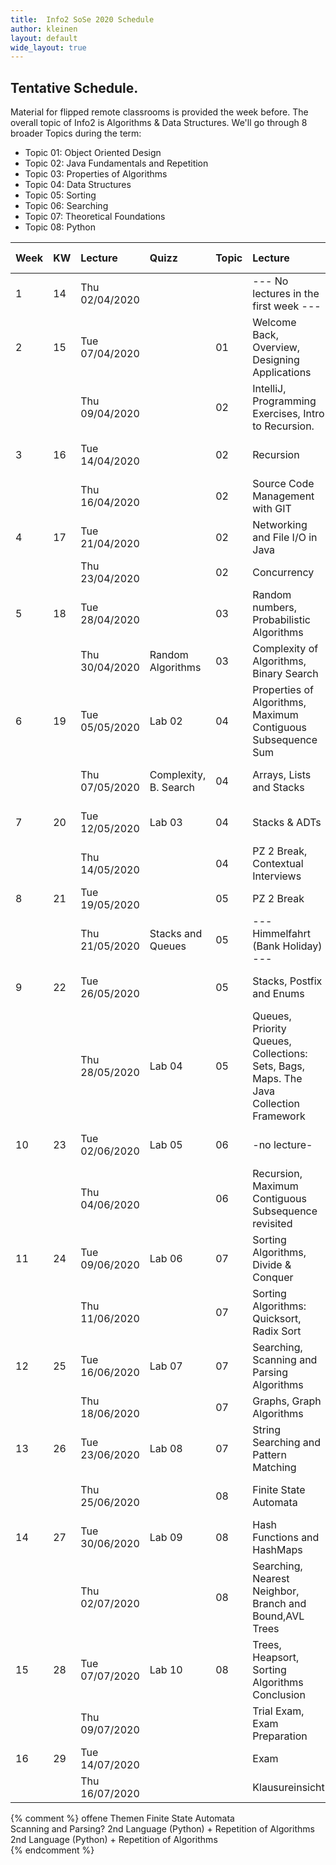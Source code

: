 ```yaml
---
title:  Info2 SoSe 2020 Schedule
author: kleinen
layout: default
wide_layout: true
---
```


## Tentative Schedule.

Material for flipped remote classrooms is provided the week before. The overall topic of Info2 is Algorithms & Data Structures.
We'll go through 8 broader Topics during the term:

* Topic 01: Object Oriented Design
* Topic 02: Java Fundamentals and Repetition
* Topic 03: Properties of Algorithms
* Topic 04: Data Structures
* Topic 05: Sorting
* Topic 06: Searching
* Topic 07: Theoretical Foundations
* Topic 08: Python

| Week | KW | Lecture        | Quizz                 | Topic | Lecture                                                                               | Lab # | Lab Topic                                                         |
|:-----|:---|:---------------|:----------------------|:------|:--------------------------------------------------------------------------------------|:------|:------------------------------------------------------------------|
| 1    | 14 | Thu 02/04/2020 |                       |       | --- No lectures in the first week ---                                                 |       | --- No labs in the  first week ---                                |
| 2    | 15 | Tue 07/04/2020 |                       | 01    | Welcome Back, Overview, Designing Applications                                        | 1     | [Designing an Application, CRC Cards  (Pre-Lab!)](../labs/lab-01) |
|      |    | Thu 09/04/2020 |                       | 02    | IntelliJ, Programming Exercises, Intro to Recursion.                                  |       | (OO Design)                                                       |
| 3    | 16 | Tue 14/04/2020 |                       | 02    | Recursion                                                                             | 2     | [Implementing CRC cards (Pre-Lab!)](../labs/lab-02)               |
|      |    | Thu 16/04/2020 |                       | 02    | Source Code Management with GIT                                                       |       | (OO Design)                                                       |
| 4    | 17 | Tue 21/04/2020 |                       | 02    | Networking and File I/O in Java                                                       |       | Extra Time for GIT                                                |
|      |    | Thu 23/04/2020 |                       | 02    | Concurrency                                                                           |       |                                                                   |
| 5    | 18 | Tue 28/04/2020 |                       | 03    | Random numbers, Probabilistic Algorithms                                              | 3     | [Histogram](../labs/lab-03)  (Pre-Lab!)                           |
|      |    | Thu 30/04/2020 | Random Algorithms     | 03    | Complexity of Algorithms, Binary Search                                               |       | (Java Fundamentals)                                               |
| 6    | 19 | Tue 05/05/2020 | Lab 02                | 04    | Properties of Algorithms, Maximum Contiguous Subsequence Sum                          | 4     | [Chatterbox](../labs/lab-04)  (Pre-Lab!)                          |
|      |    | Thu 07/05/2020 | Complexity, B. Search | 04    | Arrays, Lists and Stacks                                                              |       | (Java Networking, Concurrency)                                    |
| 7    | 20 | Tue 12/05/2020 | Lab 03                | 04    | Stacks & ADTs                                                                         | 5     | [Execution Times](../labs/lab-05) (Pre-Lab!)                      |
|      |    | Thu 14/05/2020 |                       | 04    | PZ 2 Break, Contextual Interviews                                                     |       | (Properties of Algorithms)                                        |
| 8    | 21 | Tue 19/05/2020 |                       | 05    | PZ 2 Break                                                                            |       |                                                                   |
|      |    | Thu 21/05/2020 | Stacks and Queues     | 05    | --- Himmelfahrt (Bank Holiday) ---                                                    |       |                                                                   |
| 9    | 22 | Tue 26/05/2020 |                       | 05    | Stacks, Postfix and Enums                                                             | 6     | [Reverse Polish Notation](../labs/lab-06) (Pre-Lab!)              |
|      |    | Thu 28/05/2020 | Lab 04                | 05    | Queues, Priority Queues, Collections: Sets, Bags, Maps. The Java Collection Framework |       | (Recursion)                                                       |
| 10   | 23 | Tue 02/06/2020 | Lab 05                | 06    | -no lecture-                                                                          | 7     | [Recursive Triangles](../labs/lab-07) (Pre-Lab!)                  |
|      |    | Thu 04/06/2020 |                       | 06    | Recursion, Maximum Contiguous Subsequence revisited                                   |       | (Recursion)                                                       |
| 11   | 24 | Tue 09/06/2020 | Lab 06                | 07    | Sorting Algorithms, Divide & Conquer                                                  | 8     | [Eight Queens](../labs/lab-08) (Pre-Lab!)                         |
|      |    | Thu 11/06/2020 |                       | 07    | Sorting Algorithms: Quicksort, Radix Sort                                             |       | (Recursion, Backtracking)                                         |
| 12   | 25 | Tue 16/06/2020 | Lab 07                | 07    | Searching, Scanning and Parsing Algorithms                                            | 9     | [Probabilistic Algorithms](../labs/lab-09)  (Pre-Lab!)            |
|      |    | Thu 18/06/2020 |                       | 07    | Graphs, Graph Algorithms                                                              |       | (Concurrency, Random)                                             |
| 13   | 26 | Tue 23/06/2020 | Lab 08                | 07    | String Searching and Pattern Matching                                                 | 10    | [Getting from A to B](../labs/lab-10)                             |
|      |    | Thu 25/06/2020 |                       | 08    | Finite State Automata                                                                 |       | (Graphs and Graph Algorithms)                                     |
| 14   | 27 | Tue 30/06/2020 | Lab 09                | 08    | Hash Functions and HashMaps                                                           | 11    | [Finite State Automata and Sorting](../labs/lab-11)               |
|      |    | Thu 02/07/2020 |                       | 08    | Searching, Nearest Neighbor, Branch and Bound,AVL Trees                               |       | (Theoretical Foundations, FSA)                                    |
| 15   | 28 | Tue 07/07/2020 | Lab 10                | 08    | Trees, Heapsort, Sorting Algorithms Conclusion                                        | 12    | [Scrabble Cheater](../labs/lab-12)                                |
|      |    | Thu 09/07/2020 |                       |       | Trial Exam, Exam Preparation                                                          |       | (Hashes)                                                          |
| 16   | 29 | Tue 14/07/2020 |                       |       | Exam                                                                                  |       |                                                                   |
|      |    | Thu 16/07/2020 |                       |       | Klausureinsicht                                                                       |       |                                                                   |





{% comment %}
offene Themen
Finite State Automata                                                        
Scanning and Parsing?
2nd Language (Python) + Repetition of Algorithms                             
2nd Language (Python) + Repetition of Algorithms                             
{% endcomment %}
